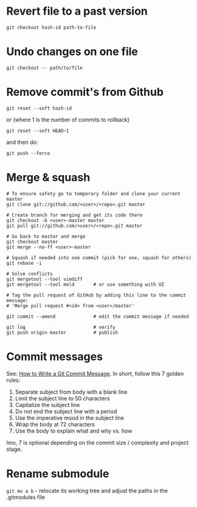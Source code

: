# Revert file to a past version

    git checkout hash-id path-to-file

# Undo changes on one file

    git checkout -- path/to/file

# Remove commit's from Github

    git reset --soft hash-id

or (where 1 is the number of commits to rollback)

    git reset --soft HEAD~1

and then do:

    git push --force

# Merge & squash

    # To ensure safety go to temporary folder and clone your current master
    git clone git://github.com/<user>/<repo>.git master

    # Create branch for merging and get its code there
    git checkout -b <user>-master master
    git pull git://github.com/<user>/<repo>.git master

    # Go back to master and merge
    git checkout master
    git merge --no-ff <user>-master

    # Squash if needed into one commit (pick for one, squash for others)
    git rebase -i

    # Solve conflicts
    git mergetool --tool vimdiff
    git mergetool --tool meld       # or use something with UI

    # Tag the pull request of GitHub by adding this line to the commit message:
    # 'Merge pull request #<id> from <user>/master'

    git commit --amend              # edit the commit message if needed

    git log                         # verify
    git push origin master          # publish

# Commit messages

See: [How to Write a Git Commit Message](http://chris.beams.io/posts/git-commit/).
 In short, follow this 7 golden rules:

1. Separate subject from body with a blank line
2. Limit the subject line to 50 characters
3. Capitalize the subject line
4. Do not end the subject line with a period
5. Use the imperative mood in the subject line
6. Wrap the body at 72 characters
7. Use the body to explain what and why vs. how

Imo, 7 is optional depending on the commit size / complexity and project stage.

# Rename submodule

```git mv a b``` - relocate its working tree and adjust the paths in the .gitmodules file
